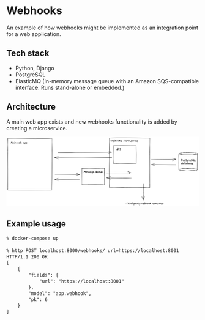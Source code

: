 # Webhooks

An example of how webhooks might be implemented as an integration point for a web application.


## Tech stack

* Python, Django
* PostgreSQL
* ElasticMQ (In-memory message queue with an Amazon SQS-compatible interface. Runs stand-alone or embedded.)


## Architecture

A main web app exists and new webhooks functionality is added by creating a microservice.

![Webhooks](images/webhooks.png)


## Example usage

    % docker-compose up

    % http POST localhost:8000/webhooks/ url=https://localhost:8001
    HTTP/1.1 200 OK
    [
        {
            "fields": {
                "url": "https://localhost:8001"
            },
            "model": "app.webhook",
            "pk": 6
        }
    ]

    